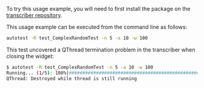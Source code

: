 To try this usage example, you will need to first install the package on the [transcriber repository](https://github.com/ewancook/transcriber).

This usage example can be executed from the command line as follows:

```sh
autotest -R test_ComplexRandomTest -n 5 -a 10 -w 100
```

This test uncovered a QThread termination problem in the transcriber when closing the widget:

```sh
$ autotest -R test_ComplexRandomTest -n 5 -a 10 -w 100
Running... (1/5): 100%|########################################################|
QThread: Destroyed while thread is still running
```
